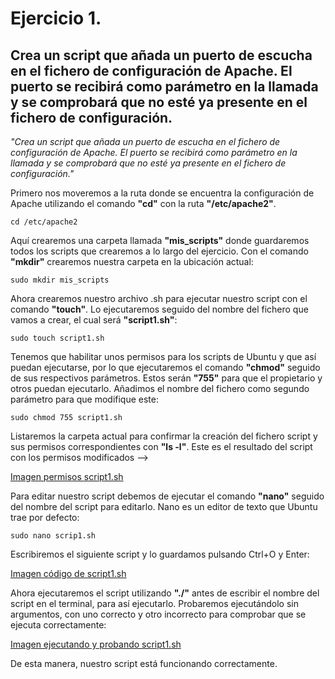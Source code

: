# Ejercicio 1. 

## Crea un script que añada un puerto de escucha en el fichero de configuración de Apache. El puerto se recibirá como parámetro en la llamada y se comprobará que no esté ya presente en el fichero de configuración.
*"Crea un script que añada un puerto de escucha en el fichero de configuración de Apache. 
El puerto se recibirá como parámetro en la llamada y se comprobará que no esté ya presente en el fichero de configuración."*

Primero nos moveremos a la ruta donde se encuentra la configuración de Apache utilizando el comando **"cd"** con la ruta **"/etc/apache2"**.
```ubuntu
cd /etc/apache2
```
Aquí crearemos una carpeta llamada **"mis_scripts"** donde guardaremos todos los scripts que crearemos a lo largo del ejercicio.
Con el comando **"mkdir"** crearemos nuestra carpeta en la ubicación actual:
```ubuntu
sudo mkdir mis_scripts
```
Ahora crearemos nuestro archivo .sh para ejecutar nuestro script con el comando **"touch"**.
Lo ejecutaremos seguido del nombre del fichero que vamos a crear, el cual será **"script1.sh"**:
```ubuntu
sudo touch script1.sh
```
Tenemos que habilitar unos permisos para los scripts de Ubuntu y que así puedan ejecutarse, por lo que ejecutaremos el comando **"chmod"** seguido de sus respectivos parámetros.
Estos serán **"755"** para que el propietario y otros puedan ejecutarlo. Añadimos el nombre del fichero como segundo parámetro para que modifique este:
```ubuntu
sudo chmod 755 script1.sh
```
Listaremos la carpeta actual para confirmar la creación del fichero script y sus permisos correspondientes con **"ls -l"**.
Este es el resultado del script con los permisos modificados -->

[Imagen permisos script1.sh](/tema1/imagenes/script1ls.png)

Para editar nuestro script debemos de ejecutar el comando **"nano"** seguido del nombre del script para editarlo. Nano es un editor de texto que Ubuntu trae por defecto:
```ubuntu
sudo nano scrip1.sh
```
Escribiremos el siguiente script y lo guardamos pulsando Ctrl+O y Enter:

[Imagen código de script1.sh](/tema1/imagenes/script1.png)

Ahora ejecutaremos el script utilizando **"./"** antes de escribir el nombre del script en el terminal, para así ejecutarlo. Probaremos ejecutándolo sin argumentos, con uno correcto y otro incorrecto para comprobar que se ejecuta correctamente:

[Imagen ejecutando y probando script1.sh](/tema1/imagenes/script1ejecutado.png)

De esta manera, nuestro script está funcionando correctamente.
